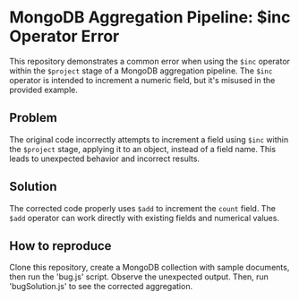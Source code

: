 # MongoDB Aggregation Pipeline: $inc Operator Error
This repository demonstrates a common error when using the `$inc` operator within the `$project` stage of a MongoDB aggregation pipeline. The `$inc` operator is intended to increment a numeric field, but it's misused in the provided example.

## Problem
The original code incorrectly attempts to increment a field using `$inc` within the `$project` stage, applying it to an object, instead of a field name. This leads to unexpected behavior and incorrect results.

## Solution
The corrected code properly uses `$add` to increment the `count` field. The `$add` operator can work directly with existing fields and numerical values.

## How to reproduce
Clone this repository, create a MongoDB collection with sample documents, then run the 'bug.js' script.  Observe the unexpected output. Then, run 'bugSolution.js' to see the corrected aggregation.
